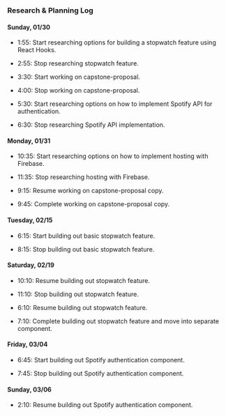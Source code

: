 ### Research & Planning Log

#### Sunday, 01/30

- 1:55: Start researching options for building a stopwatch feature using React Hooks.

- 2:55: Stop researching stopwatch feature.

* 3:30: Start working on capstone-proposal.

* 4:00: Stop working on capstone-proposal.

* 5:30: Start researching options on how to implement Spotify API for authentication.

* 6:30: Stop researching Spotify API implementation.

#### Monday, 01/31

- 10:35: Start researching options on how to implement hosting with Firebase.

- 11:35: Stop researching hosting with Firebase.

- 9:15: Resume working on capstone-proposal copy.

* 9:45: Complete working on capstone-proposal copy.

#### Tuesday, 02/15

- 6:15: Start building out basic stopwatch feature.

- 8:15: Stop building out basic stopwatch feature.

#### Saturday, 02/19

- 10:10: Resume building out stopwatch feature.

* 11:10: Stop building out stopwatch feature.

* 6:10: Resume building out stopwatch feature.

* 7:10: Complete building out stopwatch feature and move into separate component.

#### Friday, 03/04

- 6:45: Start building out Spotify authentication component.

* 7:45: Stop building out Spotify authentication component.

#### Sunday, 03/06

- 2:10: Resume building out Spotify authentication component.
